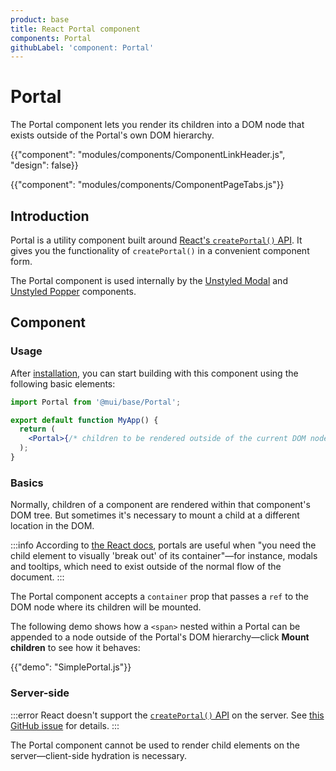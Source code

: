 ```yaml
---
product: base
title: React Portal component
components: Portal
githubLabel: 'component: Portal'
---
```


# Portal

<p class="description">The Portal component lets you render its children into a DOM node that exists outside of the Portal's own DOM hierarchy.</p>

{{"component": "modules/components/ComponentLinkHeader.js", "design": false}}

{{"component": "modules/components/ComponentPageTabs.js"}}

## Introduction

Portal is a utility component built around [React's `createPortal()` API](https://react.dev/reference/react-dom/createPortal).
It gives you the functionality of `createPortal()` in a convenient component form.

The Portal component is used internally by the [Unstyled Modal](/base/react-modal/) and [Unstyled Popper](/base/react-popper/) components.

## Component

### Usage

After [installation](/base/getting-started/installation/), you can start building with this component using the following basic elements:

```jsx
import Portal from '@mui/base/Portal';

export default function MyApp() {
  return (
    <Portal>{/* children to be rendered outside of the current DOM node */}</Portal>
  );
}
```

### Basics

Normally, children of a component are rendered within that component's DOM tree.
But sometimes it's necessary to mount a child at a different location in the DOM.

:::info
According to [the React docs](https://react.dev/reference/react-dom/createPortal), portals are useful when "you need the child element to visually 'break out' of its container"—for instance, modals and tooltips, which need to exist outside of the normal flow of the document.
:::

The Portal component accepts a `container` prop that passes a `ref` to the DOM node where its children will be mounted.

The following demo shows how a `<span>` nested within a Portal can be appended to a node outside of the Portal's DOM hierarchy—click **Mount children** to see how it behaves:

{{"demo": "SimplePortal.js"}}

### Server-side

:::error
React doesn't support the [`createPortal()` API](https://react.dev/reference/react-dom/createPortal) on the server.
See [this GitHub issue](https://github.com/facebook/react/issues/13097) for details.
:::

The Portal component cannot be used to render child elements on the server—client-side hydration is necessary.
